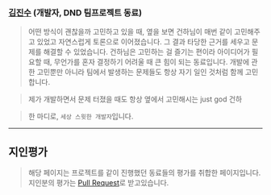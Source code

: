 

### [김진수](https://github.com/plan11plan) (개발자, DND 팀프로젝트 동료)

>어떤 방식이 괜찮을까 고민하고 있을 때, 옆을 보면 건하님이 매번 같이 고민해주고 있었고 자연스럽게 토론으로 이어졌습니다. 그 결과 타당한 근거를 세우고 문제를 해결할 수 있었습니다.
>건하님은 고민하는 걸 즐기는 편이라 아이디어가 필요할 때, 무언가를 혼자 결정하기 어려울 때 큰 힘이 되는 동료입니다.
>개발에 관한 고민뿐만 아니라 팀에서 발생하는 문제들도 항상 자기 일인 것처럼 함께 고민합니다. 

>제가 개발하면서 문제 터졌을 때도 항상 옆에서 고민해시는 just god 건하

>한 마디로, `세상 스윗한 개발자`입니다. 


---

## 지인평가
> 해당 페이지는 프로젝트를 같이 진행했던 동료들의 평가를 취합한 페이지입니다. <br>
> 지인분의 평가는 [Pull Request](https://github.com/hgh1472/RESUME/pulls)로 받고있습니다.

